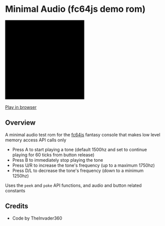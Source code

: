 # Minimal Audio (fc64js demo rom)

[<img src="https://raw.githubusercontent.com/TheInvader360/fc64js/main/rom/demo/minimal-audio/docs/demo.gif" width="256"/>](https://theinvader360.github.io/fc64js/rom/demo/minimal-audio/)

[Play in browser](https://theinvader360.github.io/fc64js/rom/demo/minimal-audio/)

## Overview

A minimal audio test rom for the [fc64js](https://github.com/TheInvader360/fc64js) fantasy console that makes low level memory access API calls only

* Press A to start playing a tone (default 1500hz and set to continue playing for 60 ticks from button release)
* Press B to immediately stop playing the tone
* Press U/R to increase the tone's frequency (up to a maximum 1750hz)
* Press D/L to decrease the tone's frequency (down to a minimum 1250hz)

Uses the `peek` and `poke` API functions, and audio and button related constants

## Credits

* Code by TheInvader360
